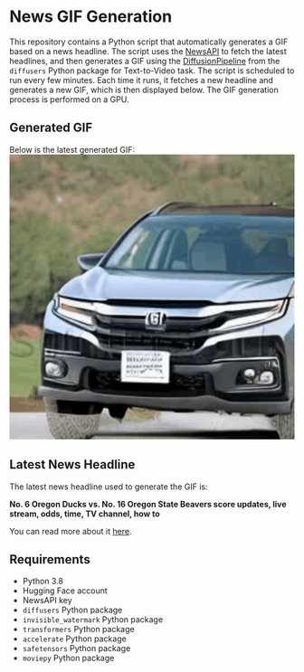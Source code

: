 # News GIF Generation
This repository contains a Python script that automatically generates a GIF based on a news headline. The script uses the [NewsAPI](https://newsapi.org/) to fetch the latest headlines, and then generates a GIF using the [DiffusionPipeline](https://github.com/huggingface/diffusers) from the `diffusers` Python package for Text-to-Video task.
The script is scheduled to run every few minutes. Each time it runs, it fetches a new headline and generates a new GIF, which is then displayed below. The GIF generation process is performed on a GPU.

## Generated GIF
Below is the latest generated GIF:
![Generated GIF](output.gif?raw=true&v=1700978983)

## Latest News Headline
The latest news headline used to generate the GIF is:

**No. 6 Oregon Ducks vs. No. 16 Oregon State Beavers score updates, live stream, odds, time, TV channel, how to**

You can read more about it [here](https://www.oregonlive.com/collegefootball/2023/11/no-6-oregon-ducks-vs-no-16-oregon-state-beavers-score-updates-live-stream-odds-time-tv-channel-how-to-watch-online.html).

## Requirements
- Python 3.8
- Hugging Face account
- NewsAPI key
- `diffusers` Python package
- `invisible_watermark` Python package
- `transformers` Python package
- `accelerate` Python package
- `safetensors` Python package
- `moviepy` Python package
